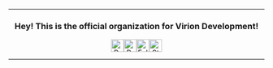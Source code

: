 <hr>
<div align="center">
  <h3>Hey! This is the official organization for Virion Development!</h3>
  <p>
    <div style="display: flex; justify-content: center; align-items: center;">
      <img height="25" src="https://api.visitorbadge.io/api/VisitorHit?user=Virion-Development&countColor=%23ff4655" alt="Profile Views"/>
      <img height="25" src="https://hits.seeyoufarm.com/api/count/incr/badge.svg?url=https%3A%2F%2Fgithub.com%2FVirion-Development&count_bg=%23FF4655&title_bg=%23555555&icon=&icon_color=%23E7E7E7&title=PROFILE+VIEWS&edge_flat=true" alt="Profile Views"/>
      <img height="25" src="https://img.shields.io/github/followers/Virion-Development?color=ff4655&style=for-the-badge&logo=github&label=Followers" alt="Followers"/>
      <img height="25" src="https://img.shields.io/github/stars/Virion-Development?color=ff4655&style=for-the-badge&logo=github&label=Stars" alt="Stars"/>
    </div>
  </p>
</div>
<hr>
